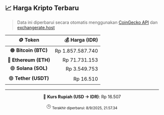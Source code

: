 

<!-- HARGA_KRIPTO -->
## 📈 Harga Kripto Terbaru

> Data ini diperbarui secara otomatis menggunakan [CoinGecko API](https://www.coingecko.com/) dan [exchangerate.host](https://exchangerate.host/)

<div align="center">

| 🪙 Token | 💰 Harga (IDR) |
|:------:|---------------:|
| 🟠 **Bitcoin (BTC)**   | Rp 1.857.587.740 |
| 🔵 **Ethereum (ETH)**  | Rp 71.731.153 |
| 🟣 **Solana (SOL)**    | Rp 3.549.753 |
| 🟢 **Tether (USDT)**   | Rp 16.510 |

---

💱 **Kurs Rupiah (USD → IDR)**: Rp 16.507

🕒 <sub>Terakhir diperbarui: 8/9/2025, 21.57.34</sub>

</div>
<!-- /HARGA_KRIPTO -->